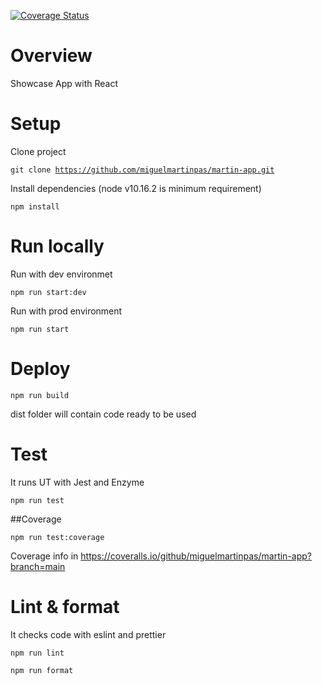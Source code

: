 [![Coverage Status](https://coveralls.io/repos/github/miguelmartinpas/martin-app/badge.svg?branch=main)](https://coveralls.io/github/miguelmartinpas/martin-app?branch=main)

# Overview

Showcase App with React

# Setup

Clone project

<code>git clone https://github.com/miguelmartinpas/martin-app.git</code>

Install dependencies (node v10.16.2 is minimum requirement)

<code>npm install</code>

# Run locally

Run with dev environmet

<code>npm run start:dev</code>

Run with prod environment

<code>npm run start</code>

# Deploy

<code>npm run build</code>

dist folder will contain code ready to be used

# Test

It runs UT with Jest and Enzyme

<code>npm run test</code>

##Coverage

<code>npm run test:coverage</code>

Coverage info in https://coveralls.io/github/miguelmartinpas/martin-app?branch=main

# Lint & format

It checks code with eslint and prettier

<code>npm run lint</code>

<code>npm run format</code>
